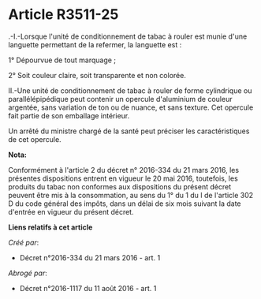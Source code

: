 # Article R3511-25

.-I.-Lorsque l'unité de conditionnement de tabac à rouler est munie d'une languette permettant de la refermer, la languette
est : 

1° Dépourvue de tout marquage ; 

2° Soit couleur claire, soit transparente et non colorée. 

II.-Une unité de conditionnement de tabac à rouler de forme cylindrique ou parallélépipédique peut contenir un opercule
d'aluminium de couleur argentée, sans variation de ton ou de nuance, et sans texture. Cet opercule fait partie de son
emballage intérieur. 

Un arrêté du ministre chargé de la santé peut préciser les caractéristiques de cet opercule.

**Nota:**

Conformément à l'article 2 du décret n° 2016-334 du 21 mars 2016, les présentes dispositions entrent en vigueur le 20 mai
2016, toutefois, les produits du tabac non conformes aux dispositions du présent décret peuvent être mis à la consommation,
au sens du 1° du 1 du I de l'article 302 D du code général des impôts, dans un délai de six mois suivant la date d'entrée en
vigueur du présent décret.

**Liens relatifs à cet article**

_Créé par_:

  - Décret n°2016-334 du 21 mars 2016 - art. 1

_Abrogé par_:

  - Décret n°2016-1117 du 11 août 2016 - art. 1
